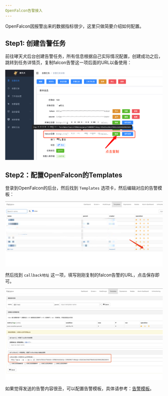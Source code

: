 ```yaml
---
OpenFalcon告警接入
---
```


OpenFalcon因报警出来的数据指标很少，这里只做简要介绍如何配置。


## Step1: 创建告警任务

前往哮天犬后台创建告警任务，所有信息根据自己实际情况配置，创建成功之后，跳转到任务详情页，复制falcon告警这一项后面的URL以备使用：

![图 27](../../images/b764d06730c01115076bcb5e064a08c6230371abb5bdf91329580933ab6e2d08.png)  


## Step2：配置OpenFalcon的Templates

登录到OpenFalcon的后台，然后找到 `Templates` 选项卡，然后编辑对应的告警模板：

![图 26](../../images/7ab780359946ff5d85217da6a180983199f8e8f9961cf8c6e2c01b8772f50d08.png)  

然后找到 `callback地址` 这一项，填写刚刚复制的falcon告警的URL，点击保存即可。

![图 28](../../images/354625b4fafbbc49b967a9fa95139e4412216b876d6f03b763158921176ec957.png)  


如果觉得发送的告警内容很丑，可以配置告警模板，具体请参考：[告警模板](../advance-function/alarm-template.md)。
